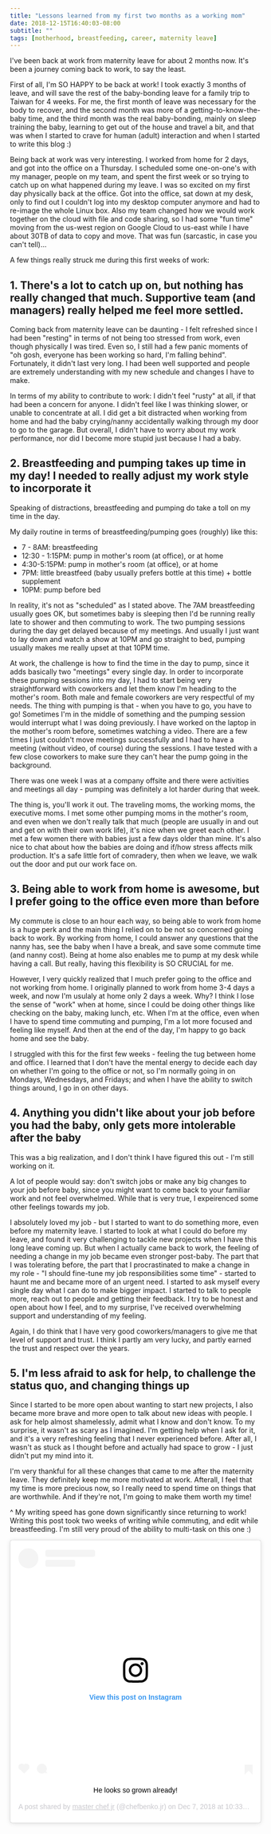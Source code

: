 ```yaml
---
title: "Lessons learned from my first two months as a working mom"
date: 2018-12-15T16:40:03-08:00
subtitle: ""
tags: [motherhood, breastfeeding, career, maternity leave]
---
```



I've been back at work from maternity leave for about 2 months now. It's been a journey coming back to work, to say the least. 

First of all, I'm SO HAPPY to be back at work! I took exactly 3 months of leave, and will save the rest of the baby-bonding leave for a family trip to Taiwan for 4 weeks. For me, the first month of leave was necessary for the body to recover, and the second month was more of a getting-to-know-the-baby time, and the third month was the real baby-bonding, mainly on sleep training the baby, learning to get out of the house and travel a bit, and that was when I started to crave for human (adult) interaction and when I started to write this blog :)


Being back at work was very interesting. I worked from home for 2 days, and got into the office on a Thursday. I scheduled some one-on-one's with my manager, people on my team, and spent the first week or so trying to catch up on what happened during my leave. I was so excited on my first day physically back at the office. Got into the office, sat down at my desk, only to find out I couldn't log into my desktop computer anymore and had to re-image the whole Linux box. Also my team changed how we would work together on the cloud with file and code sharing, so I had some "fun time" moving from the us-west region on Google Cloud to us-east while I have about 30TB of data to copy and move. That was fun (sarcastic, in case you can't tell)... 


A few things really struck me during this first weeks of work:

## 1. There's a lot to catch up on, but nothing has really changed that much. Supportive team (and managers) really helped me feel more settled. 

Coming back from maternity leave can be daunting - I felt refreshed since I had been "resting" in terms of not being too stressed from work, even though physically I was tired. Even so, I still had a few panic moments of "oh gosh, everyone has been working so hard, I'm falling behind". Fortunately, it didn't last very long. I had been well supported and people are extremely understanding with my new schedule and changes I have to make. 

In terms of my ability to contribute to work: I didn't feel "rusty" at all, if that had been a concern for anyone. I didn't feel like I was thinking slower, or unable to concentrate at all. I did get a bit distracted when working from home and had the baby crying/nanny accidentally walking through my door to go to the garage. But overall, I didn't have to worry about my work performance, nor did I become more stupid just because I had a baby. 

## 2. Breastfeeding and pumping takes up time in my day! I needed to really adjust my work style to incorporate it

Speaking of distractions, breastfeeding and pumping do take a toll on my time in the day. 

My daily routine in terms of breastfeeding/pumping goes (roughly) like this:

- 7 - 8AM: breastfeeding
- 12:30 - 1:15PM: pump in mother's room (at office), or at home
- 4:30-5:15PM: pump in mother's room (at office), or at home
- 7PM: little breastfeed (baby usually prefers bottle at this time) + bottle supplement
- 10PM: pump before bed

In reality, it's not as "scheduled" as I stated above. The 7AM breastfeeding usually goes OK, but sometimes baby is sleeping then I'd be running really late to shower and then commuting to work. The two pumping sessions during the day get delayed because of my meetings. And usually I just want to lay down and watch a show at 10PM and go straight to bed, pumping usually makes me really upset at that 10PM time. 

At work, the challenge is how to find the time in the day to pump, since it adds basically two "meetings" every single day. In order to incorporate these pumping sessions into my day, I had to start being very straightforward with coworkers and let them know I'm heading to the mother's room. Both male and female coworkers are very respectful of my needs. The thing with pumping is that - when you have to go, you have to go! Sometimes I'm in the middle of something and the pumping session would interrupt what I was doing previously. I have worked on the laptop in the mother's room before, sometimes watching a video. There are a few times I just couldn't move meetings successfully and I had to have a meeting (without video, of course) during the sessions. I have tested with a few close coworkers to make sure they can't hear the pump going in the background. 

There was one week I was at a company offsite and there were activities and meetings all day - pumping was definitely a lot harder during that week. 

The thing is, you'll work it out. The traveling moms, the working moms, the executive moms. I met some other pumping moms in the mother's room, and even when we don't really talk that much (people are usually in and out and get on with their own work life), it's nice when we greet each other. I met a few women there with babies just a few days older than mine. It's also nice to chat about how the babies are doing and if/how stress affects milk production. It's a safe little fort of comradery, then when we leave, we walk out the door and put our work face on. 

## 3. Being able to work from home is awesome, but I prefer going to the office even more than before

My commute is close to an hour each way, so being able to work from home is a huge perk and the main thing I relied on to be not so concerned going back to work. By working from home, I could answer any questions that the nanny has, see the baby when I have a break, and save some commute time (and nanny cost). Being at home also enables me to pump at my desk while having a call. But really, having this flexibility is SO CRUCIAL for me. 

However, I very quickly realized that I much prefer going to the office and not working from home. I originally planned to work from home 3-4 days a week, and now I'm usulaly at home only 2 days a week. Why? I think I lose the sense of "work" when at home, since I could be doing other things like checking on the baby, making lunch, etc. When I'm at the office, even when I have to spend time commuting and pumping, I'm a lot more focused and feeling like myself. And then at the end of the day, I'm happy to go back home and see the baby. 

I struggled with this for the first few weeks - feeling the tug between home and office. I learned that I don't have the mental energy to decide each day on whether I'm going to the office or not, so I'm normally going in on Mondays, Wednesdays, and Fridays; and when I have the ability to switch things around, I go in on other days. 

## 4. Anything you didn't like about your job before you had the baby, only gets more intolerable after the baby

This was a big realization, and I don't think I have figured this out - I'm still working on it. 

A lot of people would say: don't switch jobs or make any big changes to your job before baby, since you might want to come back to your familiar work and not feel overwhelmed. While that is very true, I expeirenced some other feelings towards my job. 

I absolutely loved my job - but I started to want to do something more, even before my maternity leave. I started to look at what I could do before my leave, and found it very challenging to tackle new projects when I have this long leave coming up. But when I actually came back to work, the feeling of needing a change in my job became even stronger post-baby. The part that I was tolerating before, the part that I procrastinated to make a change in my role - "I should fine-tune my job responsibilities some time" - started to haunt me and became more of an urgent need. I started to ask myself every single day what I can do to make bigger impact. I started to talk to people more, reach out to people and getting their feedback. I try to be honest and open about how I feel, and to my surprise, I've received overwhelming support and understanding of my feeling. 

Again, I do think that I have very good coworkers/managers to give me that level of support and trust. I think I partly am very lucky, and partly earned the trust and respect over the years. 

## 5. I'm less afraid to ask for help, to challenge the status quo, and changing things up

Since I started to be more open about wanting to start new projects, I also became more brave and more open to talk about new ideas with people. I ask for help almost shamelessly, admit what I know and don't know. To my surprise, it wasn't as scary as I imagined. I'm getting help when I ask for it, and it's a very refreshing feeling that I never experienced before. After all, I wasn't as stuck as I thought before and actually had space to grow - I just didn't put my mind into it. 

I'm very thankful for all these changes that came to me after the maternity leave. They definitely keep me more motivated at work. Afterall, I feel that my time is more precious now, so I really need to spend time on things that are worthwhile. And if they're not, I'm going to make them worth my time!


^ My writing speed has gone down significantly since returning to work! Writing this post took two weeks of writing while commuting, and edit while breastfeeding. I'm still very proud of the ability to multi-task on this one :) 

<center>
<blockquote class="instagram-media" data-instgrm-captioned data-instgrm-permalink="https://www.instagram.com/p/BrGKhuAh95u/?utm_source=ig_embed&amp;utm_medium=loading" data-instgrm-version="12" style=" background:#FFF; border:0; border-radius:3px; box-shadow:0 0 1px 0 rgba(0,0,0,0.5),0 1px 10px 0 rgba(0,0,0,0.15); margin: 1px; max-width:540px; min-width:326px; padding:0; width:99.375%; width:-webkit-calc(100% - 2px); width:calc(100% - 2px);"><div style="padding:16px;"> <a href="https://www.instagram.com/p/BrGKhuAh95u/?utm_source=ig_embed&amp;utm_medium=loading" style=" background:#FFFFFF; line-height:0; padding:0 0; text-align:center; text-decoration:none; width:100%;" target="_blank"> <div style=" display: flex; flex-direction: row; align-items: center;"> <div style="background-color: #F4F4F4; border-radius: 50%; flex-grow: 0; height: 40px; margin-right: 14px; width: 40px;"></div> <div style="display: flex; flex-direction: column; flex-grow: 1; justify-content: center;"> <div style=" background-color: #F4F4F4; border-radius: 4px; flex-grow: 0; height: 14px; margin-bottom: 6px; width: 100px;"></div> <div style=" background-color: #F4F4F4; border-radius: 4px; flex-grow: 0; height: 14px; width: 60px;"></div></div></div><div style="padding: 19% 0;"></div><div style="display:block; height:50px; margin:0 auto 12px; width:50px;"><svg width="50px" height="50px" viewBox="0 0 60 60" version="1.1" xmlns="https://www.w3.org/2000/svg" xmlns:xlink="https://www.w3.org/1999/xlink"><g stroke="none" stroke-width="1" fill="none" fill-rule="evenodd"><g transform="translate(-511.000000, -20.000000)" fill="#000000"><g><path d="M556.869,30.41 C554.814,30.41 553.148,32.076 553.148,34.131 C553.148,36.186 554.814,37.852 556.869,37.852 C558.924,37.852 560.59,36.186 560.59,34.131 C560.59,32.076 558.924,30.41 556.869,30.41 M541,60.657 C535.114,60.657 530.342,55.887 530.342,50 C530.342,44.114 535.114,39.342 541,39.342 C546.887,39.342 551.658,44.114 551.658,50 C551.658,55.887 546.887,60.657 541,60.657 M541,33.886 C532.1,33.886 524.886,41.1 524.886,50 C524.886,58.899 532.1,66.113 541,66.113 C549.9,66.113 557.115,58.899 557.115,50 C557.115,41.1 549.9,33.886 541,33.886 M565.378,62.101 C565.244,65.022 564.756,66.606 564.346,67.663 C563.803,69.06 563.154,70.057 562.106,71.106 C561.058,72.155 560.06,72.803 558.662,73.347 C557.607,73.757 556.021,74.244 553.102,74.378 C549.944,74.521 548.997,74.552 541,74.552 C533.003,74.552 532.056,74.521 528.898,74.378 C525.979,74.244 524.393,73.757 523.338,73.347 C521.94,72.803 520.942,72.155 519.894,71.106 C518.846,70.057 518.197,69.06 517.654,67.663 C517.244,66.606 516.755,65.022 516.623,62.101 C516.479,58.943 516.448,57.996 516.448,50 C516.448,42.003 516.479,41.056 516.623,37.899 C516.755,34.978 517.244,33.391 517.654,32.338 C518.197,30.938 518.846,29.942 519.894,28.894 C520.942,27.846 521.94,27.196 523.338,26.654 C524.393,26.244 525.979,25.756 528.898,25.623 C532.057,25.479 533.004,25.448 541,25.448 C548.997,25.448 549.943,25.479 553.102,25.623 C556.021,25.756 557.607,26.244 558.662,26.654 C560.06,27.196 561.058,27.846 562.106,28.894 C563.154,29.942 563.803,30.938 564.346,32.338 C564.756,33.391 565.244,34.978 565.378,37.899 C565.522,41.056 565.552,42.003 565.552,50 C565.552,57.996 565.522,58.943 565.378,62.101 M570.82,37.631 C570.674,34.438 570.167,32.258 569.425,30.349 C568.659,28.377 567.633,26.702 565.965,25.035 C564.297,23.368 562.623,22.342 560.652,21.575 C558.743,20.834 556.562,20.326 553.369,20.18 C550.169,20.033 549.148,20 541,20 C532.853,20 531.831,20.033 528.631,20.18 C525.438,20.326 523.257,20.834 521.349,21.575 C519.376,22.342 517.703,23.368 516.035,25.035 C514.368,26.702 513.342,28.377 512.574,30.349 C511.834,32.258 511.326,34.438 511.181,37.631 C511.035,40.831 511,41.851 511,50 C511,58.147 511.035,59.17 511.181,62.369 C511.326,65.562 511.834,67.743 512.574,69.651 C513.342,71.625 514.368,73.296 516.035,74.965 C517.703,76.634 519.376,77.658 521.349,78.425 C523.257,79.167 525.438,79.673 528.631,79.82 C531.831,79.965 532.853,80.001 541,80.001 C549.148,80.001 550.169,79.965 553.369,79.82 C556.562,79.673 558.743,79.167 560.652,78.425 C562.623,77.658 564.297,76.634 565.965,74.965 C567.633,73.296 568.659,71.625 569.425,69.651 C570.167,67.743 570.674,65.562 570.82,62.369 C570.966,59.17 571,58.147 571,50 C571,41.851 570.966,40.831 570.82,37.631"></path></g></g></g></svg></div><div style="padding-top: 8px;"> <div style=" color:#3897f0; font-family:Arial,sans-serif; font-size:14px; font-style:normal; font-weight:550; line-height:18px;"> View this post on Instagram</div></div><div style="padding: 12.5% 0;"></div> <div style="display: flex; flex-direction: row; margin-bottom: 14px; align-items: center;"><div> <div style="background-color: #F4F4F4; border-radius: 50%; height: 12.5px; width: 12.5px; transform: translateX(0px) translateY(7px);"></div> <div style="background-color: #F4F4F4; height: 12.5px; transform: rotate(-45deg) translateX(3px) translateY(1px); width: 12.5px; flex-grow: 0; margin-right: 14px; margin-left: 2px;"></div> <div style="background-color: #F4F4F4; border-radius: 50%; height: 12.5px; width: 12.5px; transform: translateX(9px) translateY(-18px);"></div></div><div style="margin-left: 8px;"> <div style=" background-color: #F4F4F4; border-radius: 50%; flex-grow: 0; height: 20px; width: 20px;"></div> <div style=" width: 0; height: 0; border-top: 2px solid transparent; border-left: 6px solid #f4f4f4; border-bottom: 2px solid transparent; transform: translateX(16px) translateY(-4px) rotate(30deg)"></div></div><div style="margin-left: auto;"> <div style=" width: 0px; border-top: 8px solid #F4F4F4; border-right: 8px solid transparent; transform: translateY(16px);"></div> <div style=" background-color: #F4F4F4; flex-grow: 0; height: 12px; width: 16px; transform: translateY(-4px);"></div> <div style=" width: 0; height: 0; border-top: 8px solid #F4F4F4; border-left: 8px solid transparent; transform: translateY(-4px) translateX(8px);"></div></div></div></a> <p style=" margin:8px 0 0 0; padding:0 4px;"> <a href="https://www.instagram.com/p/BrGKhuAh95u/?utm_source=ig_embed&amp;utm_medium=loading" style=" color:#000; font-family:Arial,sans-serif; font-size:14px; font-style:normal; font-weight:normal; line-height:17px; text-decoration:none; word-wrap:break-word;" target="_blank">He looks so grown already!</a></p> <p style=" color:#c9c8cd; font-family:Arial,sans-serif; font-size:14px; line-height:17px; margin-bottom:0; margin-top:8px; overflow:hidden; padding:8px 0 7px; text-align:center; text-overflow:ellipsis; white-space:nowrap;">A post shared by <a href="https://www.instagram.com/chefbenko.jr/?utm_source=ig_embed&amp;utm_medium=loading" style=" color:#c9c8cd; font-family:Arial,sans-serif; font-size:14px; font-style:normal; font-weight:normal; line-height:17px;" target="_blank"> master chef jr</a> (@chefbenko.jr) on <time style=" font-family:Arial,sans-serif; font-size:14px; line-height:17px;" datetime="2018-12-07T18:33:37+00:00">Dec 7, 2018 at 10:33am PST</time></p></div></blockquote> <script async src="//www.instagram.com/embed.js"></script>
</center>

